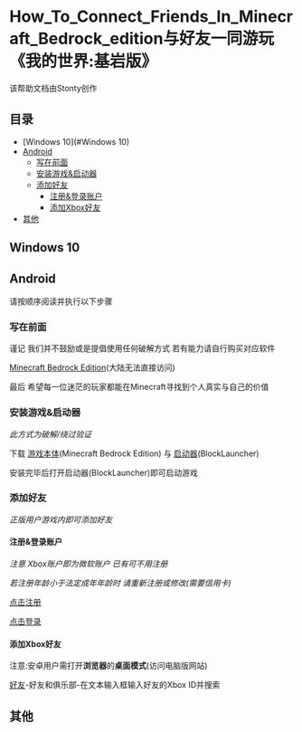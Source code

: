 How_To_Connect_Friends_In_Minecraft_Bedrock_edition与好友一同游玩《我的世界:基岩版》
=====
该帮助文档由Stonty创作



## 目录
* [Windows 10](#Windows 10)
* [Android](#Android)
    * [写在前面](#写在前面)
    * [安装游戏&启动器](#安装游戏&启动器)
    * [添加好友](#添加好友)
        * [注册&登录账户](#注册&登录账户)
        * [添加Xbox好友](#添加Xbox好友)
* [其他](#其他)




## Windows 10



## Android

请按顺序阅读并执行以下步骤

### 写在前面
谨记 我们并不鼓励或是提倡使用任何破解方式 若有能力请自行购买对应软件

[Minecraft Bedrock Edition](https://play.google.com/store/apps/details?id=com.mojang.minecraftpe)(大陆无法直接访问)

最后 希望每一位迷茫的玩家都能在Minecraft寻找到个人真实与自己的价值

### 安装游戏&启动器
*此方式为破解/绕过验证*

下载 [游戏本体]()(Minecraft Bedrock Edition) 与 [启动器]()(BlockLauncher)

安装完毕后打开启动器(BlockLauncher)即可启动游戏

### 添加好友
*正版用户游戏内即可添加好友*
#### 注册&登录账户
*注意 Xbox账户即为微软账户 已有可不用注册*

*若注册年龄小于法定成年年龄时 请重新注册或修改(需要信用卡)*

[点击注册](https://signup.live.com/signup?mkt=zh-CN)

[点击登录](https://login.live.com/login.srf?mkt=zh-CN)

#### 添加Xbox好友
注意:安卓用户需打开**浏览器**的**桌面模式**(访问电脑版网站)

[好友](https://account.xbox.com/zh-cn/Friends)-好友和俱乐部-在文本输入框输入好友的Xbox ID并搜索



## 其他
